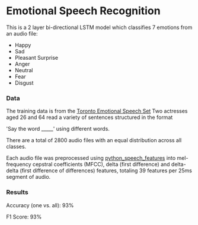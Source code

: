 # Emotional Speech Recognition 

This is a 2 layer bi-directional LSTM model which classifies 7 emotions from an audio 
file: 

* Happy 
* Sad 
* Pleasant Surprise 
* Anger 
* Neutral 
* Fear
* Disgust 

### Data 

The training data is from the [Toronto Emotional Speech Set](https://tspace.library.utoronto.ca/handle/1807/24487) 
Two actresses aged 26 and 64 read a variety of sentences structured in the format

'Say the word _____' using different words. 

There are a total of 2800 audio files with an equal distribution across all classes. 

Each audio file was preprocessed using [python_speech_features](https://github.com/jameslyons/python_speech_features)
into mel-frequency cepstral coefficients (MFCC), delta (first difference) and delta-delta (first difference of differences) features, 
totaling 39 features per 25ms segment of audio. 

### Results 

Accuracy (one vs. all): 93% 

F1 Score: 93% 
